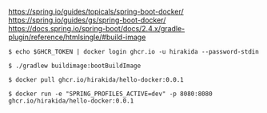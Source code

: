 https://spring.io/guides/topicals/spring-boot-docker/  
https://spring.io/guides/gs/spring-boot-docker/  
https://docs.spring.io/spring-boot/docs/2.4.x/gradle-plugin/reference/htmlsingle/#build-image  

```
$ echo $GHCR_TOKEN | docker login ghcr.io -u hirakida --password-stdin

$ ./gradlew buildimage:bootBuildImage   

$ docker pull ghcr.io/hirakida/hello-docker:0.0.1

$ docker run -e "SPRING_PROFILES_ACTIVE=dev" -p 8080:8080 ghcr.io/hirakida/hello-docker:0.0.1
```
